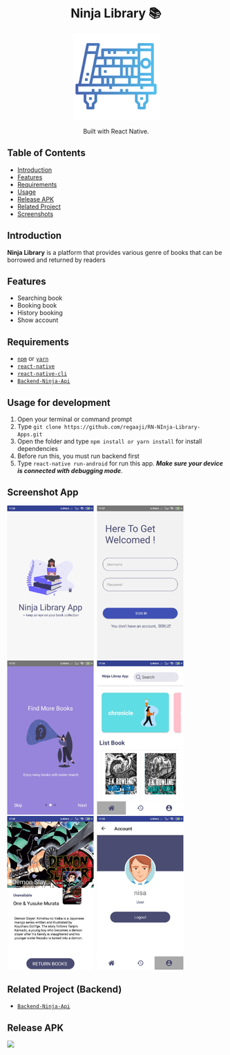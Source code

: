<h1 align="center">Ninja Library 📚</h1>
<p align="center">
  <img width="200" src="./src/assets/icon/bookshelf.png"/>
</p>
<p align="center">
  Built with React Native.
</p>


## Table of Contents

- [Introduction](#introduction)
- [Features](#features)
- [Requirements](#requirements)
- [Usage](#usage-for-development)
- [Release APK](#release-apk)
- [Related Project](#related-project-backend)
- [Screenshots](#screenshots)

## Introduction
<b>Ninja Library</b> is a platform that provides various genre of books that can be borrowed and returned by readers

## Features

* Searching book
* Booking book
* History booking
* Show account


## Requirements
* [`npm`](https://www.npmjs.com/get-npm) or [`yarn`](https://yarnpkg.com/getting-started/install)
* [`react-native`](https://facebook.github.io/react-native/docs/getting-started)
* [`react-native-cli`](https://facebook.github.io/react-native/docs/getting-started)
* [`Backend-Ninja-Api`](https://github.com/regaaji/Ninja-Api)

## Usage for development
1. Open your terminal or command prompt
2. Type `git clone https://github.com/regaaji/RN-NInja-Library-Apps.git`
3. Open the folder and type `npm install or yarn install` for install dependencies
4. Before run this, you must run backend first
5. Type `react-native run-android` for run this app. ***Make sure your device is connected with debugging mode***.

## Screenshot App

<kbd>
<img src="screenshot/splash.jpg" width="200" alt="splashscreen">
</kbd>

<kbd>
<img src="screenshot/login.jpg" width="200" alt="loginscreen">
</kbd>

<kbd>
<img src="screenshot/landing.jpg" width="200" alt="landing">
</kbd>

<kbd>
<img src="screenshot/home.jpg" width="200" 
alt="home">
</kbd>

<kbd>
<img src="screenshot/detail.jpg" width="200" 
alt="detailscreen">
</kbd>


<kbd>
<img src="screenshot/profil.jpg" width="200" alt="profilscreen">
</kbd>


## Related Project (Backend)
* [`Backend-Ninja-Api`](https://github.com/regaaji/Ninja-Api)

## Release APK
<a href="https://bit.ly/38jzR7Z">
  <img src="https://img.shields.io/badge/Download%20on%20the-Google%20Drive-blue.svg?style=popout&logo=google-drive"/>
</a>



